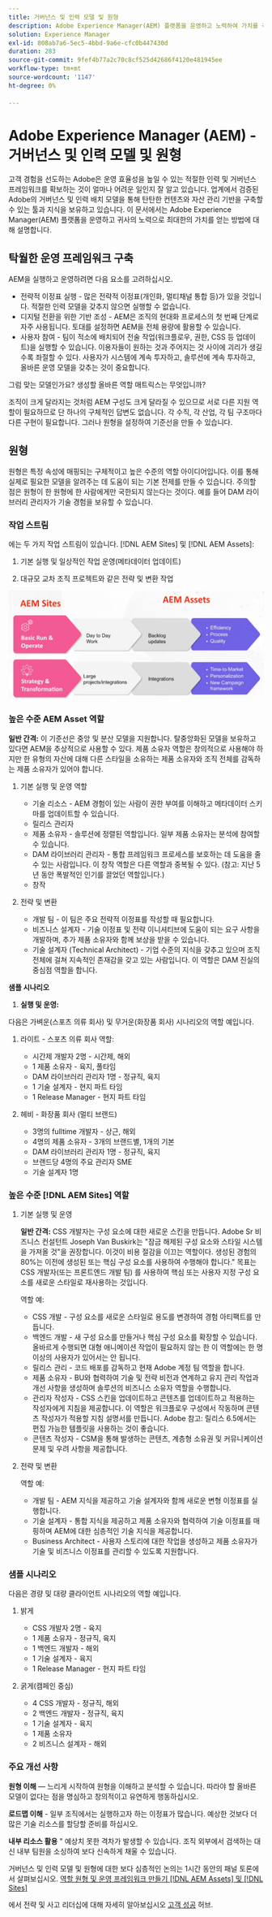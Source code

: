 ```yaml
---
title: 거버넌스 및 인력 모델 및 원형
description: Adobe Experience Manager(AEM) 플랫폼을 운영하고 노력하여 가치를 극대화하는 방법을 알아봅니다.
solution: Experience Manager
exl-id: 808ab7a6-5ec5-4bbd-9a6e-cfc0b447430d
duration: 283
source-git-commit: 9fef4b77a2c70c8cf525d42686f4120e481945ee
workflow-type: tm+mt
source-wordcount: '1147'
ht-degree: 0%

---
```


# Adobe Experience Manager (AEM) - 거버넌스 및 인력 모델 및 원형

고객 경험을 선도하는 Adobe은 운영 효율성을 높일 수 있는 적절한 인력 및 거버넌스 프레임워크를 확보하는 것이 얼마나 어려운 일인지 잘 알고 있습니다. 업계에서 검증된 Adobe의 거버넌스 및 인력 배치 모델을 통해 탄탄한 컨텐츠와 자산 관리 기반을 구축할 수 있는 툴과 지식을 보유하고 있습니다. 이 문서에서는 Adobe Experience Manager(AEM) 플랫폼을 운영하고 귀사의 노력으로 최대한의 가치를 얻는 방법에 대해 설명합니다.

## 탁월한 운영 프레임워크 구축

AEM을 실행하고 운영하려면 다음 요소를 고려하십시오.

* 전략적 이정표 실행 - 많은 전략적 이정표(개인화, 멀티채널 통합 등)가 있을 것입니다. 적절한 인력 모델을 갖추지 않으면 실행할 수 없습니다.
* 디지털 전환을 위한 기반 조성 - AEM은 조직의 현대화 프로세스의 첫 번째 단계로 자주 사용됩니다. 토대를 설정하면 AEM을 전체 용량에 활용할 수 있습니다.
* 사용자 참여 - 팀이 적소에 배치되어 전술 작업(워크플로우, 권한, CSS 등 업데이트)을 실행할 수 있습니다. 이용자들이 원하는 것과 주어지는 것 사이에 괴리가 생길수록 좌절할 수 있다. 사용자가 시스템에 계속 투자하고, 솔루션에 계속 투자하고, 올바른 운영 모델을 갖추는 것이 중요합니다.

그럼 맞는 모델인가요? 생성할 올바른 역할 매트릭스는 무엇입니까?

조직이 크게 달라지는 것처럼 AEM 구성도 크게 달라질 수 있으므로 서로 다른 지원 역할이 필요하므로 단 하나의 구체적인 답변도 없습니다. 각 수직, 각 산업, 각 팀 구조마다 다른 구현이 필요합니다. 그러나 원형을 설정하여 기준선을 만들 수 있습니다.

## 원형

원형은 특정 속성에 매핑되는 구체적이고 높은 수준의 역할 아이디어입니다. 이를 통해 실제로 필요한 모델을 알려주는 데 도움이 되는 기본 전제를 만들 수 있습니다. 주의할 점은 원형이 한 원형에 한 사람에게만 국한되지 않는다는 것이다. 예를 들어 DAM 라이브러리 관리자가 기술 경험을 보유할 수 있습니다.

### 작업 스트림

에는 두 가지 작업 스트림이 있습니다. [!DNL AEM Sites] 및 [!DNL AEM Assets]:

1. 기본 실행 및 일상적인 작업 운영(메타데이터 업데이트)

1. 대규모 교차 조직 프로젝트와 같은 전략 및 변환 작업

![작업 스트림](assets/streams-of-operationalization.png)

### 높은 수준 AEM Asset 역할

**일반 간격:** 이 기준선은 중앙 및 분산 모델을 지원합니다. 탈중앙화된 모델을 보유하고 있다면 AEM을 추상적으로 사용할 수 있다. 제품 소유자 역할은 창의적으로 사용해야 하지만 한 유형의 자산에 대해 다른 스타일을 소유하는 제품 소유자와 조직 전체를 감독하는 제품 소유자가 있어야 합니다.

1. 기본 실행 및 운영 역할

   * 기술 리소스 - AEM 경험이 있는 사람이 권한 부여를 이해하고 메타데이터 스키마를 업데이트할 수 있습니다.
   * 릴리스 관리자
   * 제품 소유자 - 솔루션에 정렬된 역할입니다. 일부 제품 소유자는 분석에 참여할 수 있습니다.
   * DAM 라이브러리 관리자 - 통합 프레임워크 프로세스를 보호하는 데 도움을 줄 수 있는 사람입니다. 이 창작 역할은 다른 역할과 중복될 수 있다. (참고: 지난 5년 동안 폭발적인 인기를 끌었던 역할입니다.)
   * 창작

1. 전략 및 변환

   * 개발 팀 - 이 팀은 주요 전략적 이정표를 작성할 때 필요합니다.
   * 비즈니스 설계자 - 기술 이정표 및 전략 이니셔티브에 도움이 되는 요구 사항을 개발하며, 추가 제품 소유자와 함께 보상을 받을 수 있습니다.
   * 기술 설계자 (Technical Architect) - 기업 수준의 지식을 갖추고 있으며 조직 전체에 걸쳐 지속적인 존재감을 갖고 있는 사람입니다. 이 역할은 DAM 진실의 중심점 역할을 합니다.

**샘플 시나리오**

1. **실행 및 운영:**

다음은 가벼운(스포츠 의류 회사) 및 무거운(화장품 회사) 시나리오의 역할 예입니다.

1. 라이트 - 스포츠 의류 회사 역할:

   * 시간제 개발자 2명 - 시간제, 해외
   * 1 제품 소유자 - 육지, 풀타임
   * DAM 라이브러리 관리자 1명 - 정규직, 육지
   * 1 기술 설계자 - 현지 파트 타임
   * 1 Release Manager - 현지 파트 타임

1. 헤비 - 화장품 회사 (멀티 브랜드)

   * 3명의 fulltime 개발자 - 상근, 해외
   * 4명의 제품 소유자 - 3개의 브랜드별, 1개의 기본
   * DAM 라이브러리 관리자 1명 - 정규직, 육지
   * 브랜드당 4명의 주요 관리자 SME
   * 기술 설계자 1명

### 높은 수준 [!DNL AEM Sites] 역할

1. 기본 실행 및 운영

   **일반 간격:** CSS 개발자는 구성 요소에 대한 새로운 스킨을 만듭니다. Adobe Sr 비즈니스 컨설턴트 Joseph Van Buskirk는 &quot;잠금 해제된 구성 요소와 스타일 시스템을 가져올 것&quot;을 권장합니다. 이것이 비용 절감을 이끄는 역할이다. 생성된 경험의 80%는 이전에 생성된 또는 핵심 구성 요소를 사용하여 수행해야 합니다.&quot; 목표는 CSS 개발자(또는 프론트엔드 개발 팀) 를 사용하여 핵심 또는 사용자 지정 구성 요소를 새로운 스타일로 재사용하는 것입니다.

   역할 예:

   * CSS 개발 - 구성 요소를 새로운 스타일로 용도를 변경하여 경험 아티팩트를 만듭니다.
   * 백엔드 개발 - 새 구성 요소를 만들거나 핵심 구성 요소를 확장할 수 있습니다. 올바르게 수행되면 대형 애니메이션 작업이 필요하지 않는 한 이 역할에는 한 명 이상의 사용자가 있어서는 안 됩니다.
   * 릴리스 관리 - 코드 배포를 감독하고 현재 Adobe 계정 팀 역할을 합니다.
   * 제품 소유자 - BU와 협력하여 기술 및 전략 비전과 연계하고 유지 관리 작업과 개선 사항을 생성하며 솔루션의 비즈니스 소유자 역할을 수행합니다.
   * 관리자 작성자 - CSS 스킨을 업데이트하고 콘텐츠를 업데이트하고 적용하는 작성자에게 지침을 제공합니다. 이 역할은 워크플로우 구성에서 작동하며 콘텐츠 작성자가 적용할 지침 설명서를 만듭니다. Adobe 참고: 릴리스 6.5에서는 편집 가능한 템플릿을 사용하는 것이 좋습니다.
   * 콘텐츠 작성자 - CSM을 통해 발생하는 콘텐츠, 계층형 소유권 및 커뮤니케이션 문제 및 우려 사항을 제공합니다.

1. 전략 및 변환

   역할 예:

   * 개발 팀 - AEM 지식을 제공하고 기술 설계자와 함께 새로운 변형 이정표를 실행합니다.
   * 기술 설계자 - 통합 지식을 제공하고 제품 소유자와 협력하여 기술 이정표를 매핑하며 AEM에 대한 심층적인 기술 지식을 제공합니다.
   * Business Architect - 사용자 스토리에 대한 작업을 생성하고 제품 소유자가 기술 및 비즈니스 이정표를 관리할 수 있도록 지원합니다.

### 샘플 시나리오

다음은 경량 및 대량 클라이언트 시나리오의 역할 예입니다.

1. 밝게

   * CSS 개발자 2명 - 육지
   * 1 제품 소유자 - 정규직, 육지
   * 1 백엔드 개발자 - 해외
   * 1 기술 설계자 - 육지
   * 1 Release Manager - 현지 파트 타임

1. 굵게(캠페인 중심)

   * 4 CSS 개발자 - 정규직, 해외
   * 2 백엔드 개발자 - 정규직, 육지
   * 1 기술 설계자 - 육지
   * 1 제품 소유자
   * 2 비즈니스 설계자 - 해외

### 주요 개선 사항

**원형 이해** — 느리게 시작하여 원형을 이해하고 분석할 수 있습니다. 따라야 할 올바른 모델이 없다는 점을 명심하고 창의적이고 유연하게 행동하십시오.

**로드맵 이해** - 일부 조직에서는 실행하고자 하는 이정표가 많습니다. 예상한 것보다 더 많은 기술 리소스를 할당할 준비를 하십시오.

**내부 리소스 활용** &quot; 예상치 못한 격차가 발생할 수 있습니다. 조직 외부에서 검색하는 대신 내부 팀원을 소싱하여 보다 신속하게 채울 수 있습니다.

거버넌스 및 인력 모델 및 원형에 대한 보다 심층적인 논의는 1시간 동안의 패널 토론에서 살펴보십시오. [역할 원형 및 운영 프레임워크 만들기 [!DNL AEM Assets] 및 [!DNL Sites]](https://adobecustomersuccess.adobeconnect.com/p8ml5nmy0758mp4/)

에서 전략 및 사고 리더십에 대해 자세히 알아보십시오 [고객 성공](https://experienceleague.adobe.com/docs/customer-success/customer-success/overview.html) 허브.
